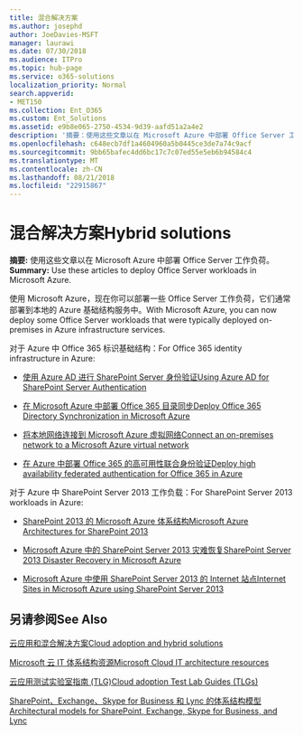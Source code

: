 ```yaml
---
title: 混合解决方案
ms.author: josephd
author: JoeDavies-MSFT
manager: laurawi
ms.date: 07/30/2018
ms.audience: ITPro
ms.topic: hub-page
ms.service: o365-solutions
localization_priority: Normal
search.appverid:
- MET150
ms.collection: Ent_O365
ms.custom: Ent_Solutions
ms.assetid: e9b8e065-2750-4534-9d39-aafd51a2a4e2
description: '摘要：使用这些文章以在 Microsoft Azure 中部署 Office Server 工作负荷。 '
ms.openlocfilehash: c648ecb7df1a4604960a5b0445ce3de7a74c9acf
ms.sourcegitcommit: 9bb65bafec4dd6bc17c7c07ed55e5eb6b94584c4
ms.translationtype: MT
ms.contentlocale: zh-CN
ms.lasthandoff: 08/21/2018
ms.locfileid: "22915867"
---
```

# <a name="hybrid-solutions"></a><span data-ttu-id="e43e4-103">混合解决方案</span><span class="sxs-lookup"><span data-stu-id="e43e4-103">Hybrid solutions</span></span>

 <span data-ttu-id="e43e4-104">**摘要:** 使用这些文章以在 Microsoft Azure 中部署 Office Server 工作负荷。 </span><span class="sxs-lookup"><span data-stu-id="e43e4-104">**Summary:** Use these articles to deploy Office Server workloads in Microsoft Azure.</span></span>
  
<span data-ttu-id="e43e4-105">使用 Microsoft Azure，现在你可以部署一些 Office Server 工作负荷，它们通常部署到本地的 Azure 基础结构服务中。</span><span class="sxs-lookup"><span data-stu-id="e43e4-105">With Microsoft Azure, you can now deploy some Office Server workloads that were typically deployed on-premises in Azure infrastructure services.</span></span>
  
<span data-ttu-id="e43e4-106">对于 Azure 中 Office 365 标识基础结构：</span><span class="sxs-lookup"><span data-stu-id="e43e4-106">For Office 365 identity infrastructure in Azure:</span></span>

- [<span data-ttu-id="e43e4-107">使用 Azure AD 进行 SharePoint Server 身份验证</span><span class="sxs-lookup"><span data-stu-id="e43e4-107">Using Azure AD for SharePoint Server Authentication</span></span>](using-azure-ad-for-sharepoint-server-authentication.md)

- [<span data-ttu-id="e43e4-108">在 Microsoft Azure 中部署 Office 365 目录同步</span><span class="sxs-lookup"><span data-stu-id="e43e4-108">Deploy Office 365 Directory Synchronization in Microsoft Azure</span></span>](deploy-office-365-directory-synchronization-dirsync-in-microsoft-azure.md)
  
- [<span data-ttu-id="e43e4-109">将本地网络连接到 Microsoft Azure 虚拟网络</span><span class="sxs-lookup"><span data-stu-id="e43e4-109">Connect an on-premises network to a Microsoft Azure virtual network</span></span>](connect-an-on-premises-network-to-a-microsoft-azure-virtual-network.md)
    
- [<span data-ttu-id="e43e4-110">在 Azure 中部署 Office 365 的高可用性联合身份验证</span><span class="sxs-lookup"><span data-stu-id="e43e4-110">Deploy high availability federated authentication for Office 365 in Azure</span></span>](deploy-high-availability-federated-authentication-for-office-365-in-azure.md)
    
<span data-ttu-id="e43e4-111">对于 Azure 中 SharePoint Server 2013 工作负载：</span><span class="sxs-lookup"><span data-stu-id="e43e4-111">For SharePoint Server 2013 workloads in Azure:</span></span>
  
- [<span data-ttu-id="e43e4-112">SharePoint 2013 的 Microsoft Azure 体系结构</span><span class="sxs-lookup"><span data-stu-id="e43e4-112">Microsoft Azure Architectures for SharePoint 2013</span></span>](microsoft-azure-architectures-for-sharepoint-2013.md)
    
- [<span data-ttu-id="e43e4-113">Microsoft Azure 中的 SharePoint Server 2013 灾难恢复</span><span class="sxs-lookup"><span data-stu-id="e43e4-113">SharePoint Server 2013 Disaster Recovery in Microsoft Azure</span></span>](sharepoint-server-2013-disaster-recovery-in-microsoft-azure.md)
    
- [<span data-ttu-id="e43e4-114">Microsoft Azure 中使用 SharePoint Server 2013 的 Internet 站点</span><span class="sxs-lookup"><span data-stu-id="e43e4-114">Internet Sites in Microsoft Azure using SharePoint Server 2013</span></span>](internet-sites-in-microsoft-azure-using-sharepoint-server-2013.md)
  
  
## <a name="see-also"></a><span data-ttu-id="e43e4-115">另请参阅</span><span class="sxs-lookup"><span data-stu-id="e43e4-115">See Also</span></span>

[<span data-ttu-id="e43e4-116">云应用和混合解决方案</span><span class="sxs-lookup"><span data-stu-id="e43e4-116">Cloud adoption and hybrid solutions</span></span>](cloud-adoption-and-hybrid-solutions.md)
  
[<span data-ttu-id="e43e4-117">Microsoft 云 IT 体系结构资源</span><span class="sxs-lookup"><span data-stu-id="e43e4-117">Microsoft Cloud IT architecture resources</span></span>](microsoft-cloud-it-architecture-resources.md)
  
[<span data-ttu-id="e43e4-118">云应用测试实验室指南 (TLG)</span><span class="sxs-lookup"><span data-stu-id="e43e4-118">Cloud adoption Test Lab Guides (TLGs)</span></span>](cloud-adoption-test-lab-guides-tlgs.md)
  
[<span data-ttu-id="e43e4-119">SharePoint、Exchange、Skype for Business 和 Lync 的体系结构模型</span><span class="sxs-lookup"><span data-stu-id="e43e4-119">Architectural models for SharePoint, Exchange, Skype for Business, and Lync</span></span>](architectural-models-for-sharepoint-exchange-skype-for-business-and-lync.md)


